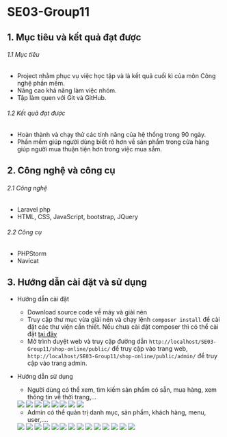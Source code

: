 # SE03-Group11

## 1. Mục tiêu và kết quả đạt được
###### 1.1 Mục tiêu
- Project nhằm phục vụ việc học tập và là kết quả cuối kì của môn Công nghệ phần mềm.
- Nâng cao khả năng làm việc nhóm.
- Tập làm quen với Git và GitHub.
###### 1.2 Kết quả đạt được
- Hoàn thành và chạy thử các tính năng của hệ thống trong 90 ngày.
- Phần mềm giúp người dùng biết rõ hơn về sản phẩm trong cửa hàng giúp người mua thuận tiện hơn trong việc mua sắm.
## 2. Công nghệ và công cụ
###### 2.1 Công nghệ
- Laravel php
- HTML, CSS, JavaScript, bootstrap, JQuery
###### 2.2 Công cụ
- PHPStorm
- Navicat
## 3. Hướng dẫn cài đặt và sử dụng

- Hướng dẫn cài đặt
  - Download source code về máy và giải nén
  - Truy cập thư mục vừa giải nén và chạy lệnh `composer install` để cài đặt các thư viện cần thiết. Nếu chưa cài đặt composer thì có thể cài đặt [tại đây](https://getcomposer.org/doc/00-intro.md)
  - Mở trình duyệt web và truy cập đường dẫn `http://localhost/SE03-Group11/shop-online/public/` để truy cập vào trang web, `http://localhost/SE03-Group11/shop-online/public/admin/` để truy cập vào trang admin.

- Hướng dẫn sử dụng
  - Người dùng có thể xem, tìm kiếm sản phẩm có sẵn, mua hàng, xem thông tin về thời trang,...
  
  <img src="https://i.imgur.com/2VWJIzT.png">
  <img src="https://i.imgur.com/Otww834.png">
  <img src="https://i.imgur.com/Se312JP.png">
  <img src="https://i.imgur.com/Ucqf6iW.png">
  <img src="https://i.imgur.com/zT2lp92.png">
  <img src="https://i.imgur.com/R9Y1DQR.png">
  <img src="https://i.imgur.com/0BuxzAY.png">
  <img src="https://i.imgur.com/O9G3gRl.png">
  
  - Admin có thể quản trị danh mục, sản phẩm, khách hàng, menu, user,....
  
  <img src="https://i.imgur.com/MEjCJLT.png">
  <img src="https://i.imgur.com/OxhHkut.png">
  <img src="https://i.imgur.com/kYkwPpf.png">
  <img src="https://i.imgur.com/u20GX6q.png">
  <img src="https://i.imgur.com/W6Ze1LN.png">
  <img src="https://i.imgur.com/nL3hvvQ.png">
  <img src="https://i.imgur.com/Xquivng.png">
  <img src="https://i.imgur.com/k67dzFj.png">
  <img src="https://i.imgur.com/pjtwMga.png">
  <img src="https://i.imgur.com/mQs9n2h.png">
  <img src="https://i.imgur.com/gAdB3qx.png">
  <img src="https://i.imgur.com/3PqsEUl.png">
  <img src="https://i.imgur.com/phRFhxB.png">
  <img src="https://i.imgur.com/5BYpQRz.png">

